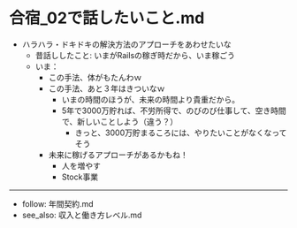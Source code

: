 # 合宿_02で話したいこと.md
- ハラハラ・ドキドキの解決方法のアプローチをあわせたいな
  - 昔話ししたこと: いまがRailsの稼ぎ時だから、いま稼ごう
  - いま：
    - この手法、体がもたんわｗ
    - この手法、あと３年はきついなｗ
      - いまの時間のほうが、未来の時間より貴重だから。
      - 5年で3000万貯れば、不労所得で、のびのび仕事して、空き時間で、新しいことしよう（違う？）
        - きっと、3000万貯まるころには、やりたいことがなくなってそう
    - 未来に稼げるアプローチがあるかもね！
      - 人を増やす
      - Stock事業

---
- follow: 年間契約.md
- see_also: 収入と働き方レベル.md